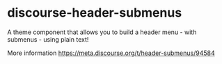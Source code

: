 # discourse-header-submenus

A theme component that allows you to build a header menu - with submenus - using plain text!

More information <a href="https://meta.discourse.org/t/header-submenus/94584">https://meta.discourse.org/t/header-submenus/94584</a>
